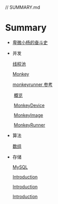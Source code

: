 // SUMMARY.md

# Summary
* [卑微小杨的奋斗史](README.md)

* 并发

    [线程池](ThreadPoolExecutor.md)

    [Monkey](Chapter1/Monkey.md)

    [monkeyrunner 参考](Chapter1/MonkeyrunnerReference.md)

    ​	[概览](Chapter1/MonkeyrunnerSummary.md)

    ​	[MonkeyDevice](Chapter1/MonkeyDevice.md)

    ​	[MonkeyImage](Chapter1/MonkeyImage.md)

    ​	[MonkeyRunner](Chapter1/MonkeyRunner.md)

* 算法
    
    [数组](数组.md)
    
* 存储

    [MySQL](MySQL.md)

    [Introduction](Chapter2/c2.md)

    [Introduction](Chapter2/c3.md)

    [Introduction](Chapter2/c4.md)

    

    